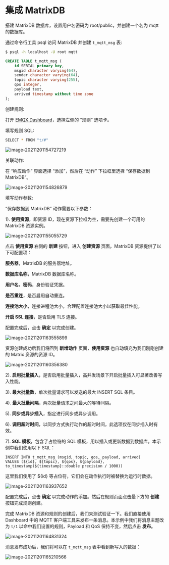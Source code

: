 # 集成 MatrixDB

搭建 MatrixDB 数据库，设置用户名密码为 root/public，并创建一个名为 mqtt 的数据库。

通过命令行工具 psql 访问 MatrixDB 并创建 `t_mqtt_msg` 表:

```bash
$ psql -h localhost -U root mqtt
```

```sql
CREATE TABLE t_mqtt_msg (
    id SERIAL primary key,
    msgid character varying(64),
    sender character varying(64),
    topic character varying(255),
    qos integer,
    payload text,
    arrived timestamp without time zone
);
```

创建规则:

打开 [EMQX Dashboard](http://127.0.0.1:18083/#/rules)，选择左侧的 “规则” 选项卡。

填写规则 SQL:

```bash
SELECT * FROM "t/#"
```

![image-20211201154727219](./assets/rule-engine/matrixdb_data_to_store1.png)

关联动作:

在 “响应动作” 界面选择 “添加”，然后在 “动作” 下拉框里选择 “保存数据到 MatrixDB”。

![image-20211201154826879](./assets/rule-engine/matrixdb_data_to_store2.png)

填写动作参数:

“保存数据到 MatrixDB” 动作需要以下参数：

1). **使用资源**，即资源 ID，现在资源下拉框为空，需要先创建一个可用的 MatrixDB 资源实例。

![image-20211201155055729](./assets/rule-engine/matrixdb_data_to_store3.png)

点击 **使用资源** 右侧的 **新建** 按钮，进入 **创建资源** 页面，MatrixDB 资源提供了以下可配置项：

**服务器**，MatrixDB 的服务器地址。

**数据库名称**，MatrixDB 数据库名称。

**用户名、密码**，身份验证凭据。

**是否重连**，是否启用自动重连。

**连接池大小**，连接进程池大小，合理配置连接池大小以获取最佳性能。

**开启 SSL 连接**，是否启用 TLS 连接。

配置完成后，点击 **确定** 以完成创建。

![image-20211201163555899](./assets/rule-engine/matrixdb_data_to_store4.png)

资源创建成功后我们将回到 **新增动作** 页面，**使用资源** 也自动填充为我们刚刚创建的 Matrix 资源的资源 ID。

![image-20211201160356380](./assets/rule-engine/matrixdb_data_to_store5.png)

2). **启用批量插入**，是否启用批量插入，高并发场景下开启批量插入可显著改善写入性能。

3). **最大批量数**，单次批量请求可以发送的最大 INSERT SQL 条目。

4). **最大批量间隔**，两次批量请求之间最大的等待间隔。

5). **同步或异步插入**，指定进行同步或异步调用。

6). **调用超时时间**，以同步方式执行动作的超时时间，此选项仅在同步插入时有效。

7). **SQL 模板**，包含了占位符的 SQL 模板，用以插入或更新数据到数据库。本示例中我们使用以下 SQL：

```
INSERT INTO t_mqtt_msg (msgid, topic, qos, payload, arrived)
VALUES (${id}, ${topic}, ${qos}, ${payload}, to_timestamp(${timestamp}::double precision / 1000))
```

这里我们使用了 ${id} 等占位符，它们会在动作执行时被替换为运行时数据。

![image-20211201163937652](./assets/rule-engine/matrixdb_data_to_store6.png)

配置完成后，点击 **确定** 以完成动作的添加。然后在规则页面点击最下方的 **创建** 按钮完成规则创建。

完成 MatrixDB 资源和规则的创建后，我们来测试验证一下。我们直接使用 Dashboard 中的 MQTT 客户端工具来发布一条消息。本示例中我们将消息主题改为 `t/1` 以命中我们设置的规则，Payload 和 QoS 保持不变，然后点击 **发布**。

![image-20211201164831324](./assets/rule-engine/matrixdb_data_to_store7.png)

消息发布成功后，我们将可以在 `t_mqtt_msg` 表中看到新写入的数据：

![image-20211201165210566](./assets/rule-engine/matrixdb_data_to_store8.png)
